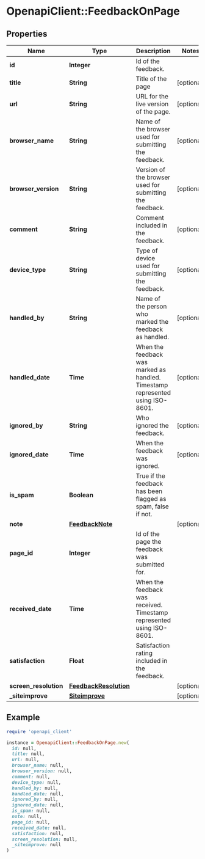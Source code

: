# OpenapiClient::FeedbackOnPage

## Properties

| Name | Type | Description | Notes |
| ---- | ---- | ----------- | ----- |
| **id** | **Integer** | Id of the feedback. |  |
| **title** | **String** | Title of the page | [optional] |
| **url** | **String** | URL for the live version of the page. | [optional] |
| **browser_name** | **String** | Name of the browser used for submitting the feedback. | [optional] |
| **browser_version** | **String** | Version of the browser used for submitting the feedback. | [optional] |
| **comment** | **String** | Comment included in the feedback. | [optional] |
| **device_type** | **String** | Type of device used for submitting the feedback. | [optional] |
| **handled_by** | **String** | Name of the person who marked the feedback as handled. | [optional] |
| **handled_date** | **Time** | When the feedback was marked as handled. Timestamp represented using ISO-8601. | [optional] |
| **ignored_by** | **String** | Who ignored the feedback. | [optional] |
| **ignored_date** | **Time** | When the feedback was ignored. | [optional] |
| **is_spam** | **Boolean** | True if the feedback has been flagged as spam, false if not. |  |
| **note** | [**FeedbackNote**](FeedbackNote.md) |  | [optional] |
| **page_id** | **Integer** | Id of the page the feedback was submitted for. |  |
| **received_date** | **Time** | When the feedback was received. Timestamp represented using ISO-8601. |  |
| **satisfaction** | **Float** | Satisfaction rating included in the feedback. |  |
| **screen_resolution** | [**FeedbackResolution**](FeedbackResolution.md) |  | [optional] |
| **_siteimprove** | [**Siteimprove**](Siteimprove.md) |  | [optional] |

## Example

```ruby
require 'openapi_client'

instance = OpenapiClient::FeedbackOnPage.new(
  id: null,
  title: null,
  url: null,
  browser_name: null,
  browser_version: null,
  comment: null,
  device_type: null,
  handled_by: null,
  handled_date: null,
  ignored_by: null,
  ignored_date: null,
  is_spam: null,
  note: null,
  page_id: null,
  received_date: null,
  satisfaction: null,
  screen_resolution: null,
  _siteimprove: null
)
```

